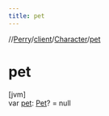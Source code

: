 ```yaml
---
title: pet
---
```

//[Perry](../../../index.html)/[client](../index.html)/[Character](index.html)/[pet](pet.html)



# pet



[jvm]\
var [pet](pet.html): [Pet](../../client.inventory/-pet/index.html)? = null




